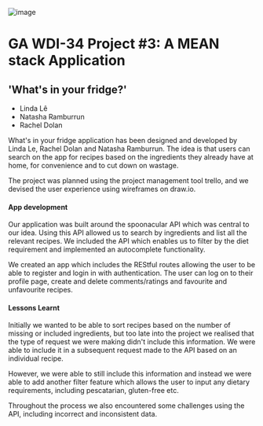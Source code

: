 ![image](https://ga-dash.s3.amazonaws.com/production/assets/logo-9f88ae6c9c3871690e33280fcf557f33.png)
# GA WDI-34  Project #3: A MEAN stack Application
## 'What's in your fridge?'


 - Linda Lê
 - Natasha Ramburrun
 - Rachel Dolan


 What's in your fridge application has been designed and developed by Linda Le, Rachel Dolan and Natasha Ramburrun. The idea is that users can search on the app for recipes based on the ingredients they already have at home, for convenience and to cut down on wastage.

 The project was planned using the project management tool trello, and we devised the user experience using wireframes on draw.io.  

 #### App development


Our application was built around the spoonacular API which was central to our idea. Using this API allowed us to search by ingredients and list all the relevant recipes. We included the API which enables us to filter by the diet requirement and implemented an autocomplete functionality.

 We created an app which includes the REStful routes allowing the user to be able to register and login in with authentication. The user can log on to their profile page, create and delete comments/ratings and favourite and unfavourite recipes.

 #### Lessons Learnt

Initially we wanted to be able to sort recipes based on the number of missing or included ingredients, but too late into the project we realised that the type of request we were making didn't include this information. We were able to include it in a subsequent request made to the API based on an individual recipe.

However, we were able to still include this information and instead we were able to add another filter feature which allows the user to input any dietary requirements, including pescatarian, gluten-free etc.

Throughout the process we also encountered some challenges using the API, including incorrect and inconsistent data.
